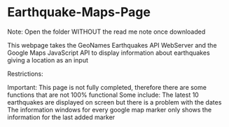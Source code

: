 # Earthquake-Maps-Page

Note: Open the folder WITHOUT the read me note once downloaded

This webpage takes the GeoNames Earthquakes API WebServer and the Google Maps JavaScript API to display information about earthquakes giving a location as an input

Restrictions:

Important: This page is not fully completed, therefore there are some functions that are not 100% functional Some include:
The latest 10 earthquakes are displayed on screen but there is a problem with the dates
The information windows for every google map marker only shows the information for the last added marker
